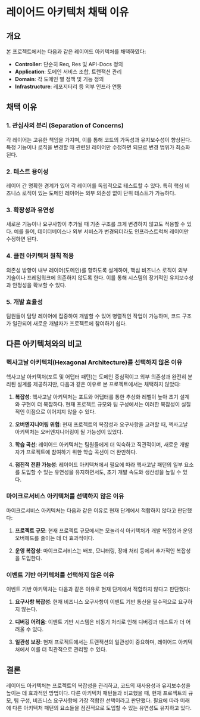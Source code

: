 # 레이어드 아키텍처 채택 이유

## 개요
본 프로젝트에서는 다음과 같은 레이어드 아키텍처를 채택하였다:

* **Controller**: 단순히 Req, Res 및 API-Docs 정의
* **Application**: 도메인 서비스 조합, 트랜잭션 관리
* **Domain**: 각 도메인 별 정책 및 기능 정의
* **Infrastructure**: 레포지터리 등 외부 인프라 연동

## 채택 이유

### 1. 관심사의 분리 (Separation of Concerns)
각 레이어는 고유한 책임을 가지며, 이를 통해 코드의 가독성과 유지보수성이 향상된다. 특정 기능이나 로직을 변경할 때 관련된 레이어만 수정하면 되므로 변경 범위가 최소화된다.

### 2. 테스트 용이성
레이어 간 명확한 경계가 있어 각 레이어를 독립적으로 테스트할 수 있다. 특히 핵심 비즈니스 로직이 있는 도메인 레이어는 외부 의존성 없이 단위 테스트가 가능하다.

### 3. 확장성과 유연성
새로운 기능이나 요구사항이 추가될 때 기존 구조를 크게 변경하지 않고도 적용할 수 있다. 예를 들어, 데이터베이스나 외부 서비스가 변경되더라도 인프라스트럭처 레이어만 수정하면 된다.

### 4. 클린 아키텍처 원칙 적용
의존성 방향이 내부 레이어(도메인)를 향하도록 설계하여, 핵심 비즈니스 로직이 외부 기술이나 프레임워크에 의존하지 않도록 한다. 이를 통해 시스템의 장기적인 유지보수성과 안정성을 확보할 수 있다.

### 5. 개발 효율성
팀원들이 담당 레이어에 집중하여 개발할 수 있어 병렬적인 작업이 가능하며, 코드 구조가 일관되어 새로운 개발자가 프로젝트에 참여하기 쉽다.

## 다른 아키텍처와의 비교

### 헥사고날 아키텍처(Hexagonal Architecture)를 선택하지 않은 이유
헥사고날 아키텍처(포트 및 어댑터 패턴)는 도메인 중심적이고 외부 의존성과 완전히 분리된 설계를 제공하지만, 다음과 같은 이유로 본 프로젝트에서는 채택하지 않았다:

1. **복잡성**: 헥사고날 아키텍처는 포트와 어댑터를 통한 추상화 레벨이 높아 초기 설계와 구현이 더 복잡하다. 현재 프로젝트 규모와 팀 구성에서는 이러한 복잡성이 실질적인 이점으로 이어지지 않을 수 있다.

2. **오버엔지니어링 위험**: 현재 프로젝트의 복잡성과 요구사항을 고려할 때, 헥사고날 아키텍처는 오버엔지니어링이 될 가능성이 있었다.

3. **학습 곡선**: 레이어드 아키텍처는 팀원들에게 더 익숙하고 직관적이며, 새로운 개발자가 프로젝트에 참여하기 위한 학습 곡선이 더 완만하다.

4. **점진적 전환 가능성**: 레이어드 아키텍처에서 필요에 따라 헥사고날 패턴의 일부 요소를 도입할 수 있는 유연성을 유지하면서도, 초기 개발 속도와 생산성을 높일 수 있다.

### 마이크로서비스 아키텍처를 선택하지 않은 이유
마이크로서비스 아키텍처는 다음과 같은 이유로 현재 단계에서 적합하지 않다고 판단했다:

1. **프로젝트 규모**: 현재 프로젝트 규모에서는 모놀리식 아키텍처가 개발 복잡성과 운영 오버헤드를 줄이는 데 더 효과적이다.

2. **운영 복잡성**: 마이크로서비스는 배포, 모니터링, 장애 처리 등에서 추가적인 복잡성을 도입한다.

### 이벤트 기반 아키텍처를 선택하지 않은 이유
이벤트 기반 아키텍처는 다음과 같은 이유로 현재 단계에서 적합하지 않다고 판단했다:

1. **요구사항 복잡성**: 현재 비즈니스 요구사항이 이벤트 기반 통신을 필수적으로 요구하지 않는다.

2. **디버깅 어려움**: 이벤트 기반 시스템은 비동기 처리로 인해 디버깅과 테스트가 더 어려울 수 있다.

3. **일관성 보장**: 현재 프로젝트에서는 트랜잭션의 일관성이 중요하며, 레이어드 아키텍처에서 이를 더 직관적으로 관리할 수 있다.

## 결론
레이어드 아키텍처는 프로젝트의 복잡성을 관리하고, 코드의 재사용성과 유지보수성을 높이는 데 효과적인 방법이다. 다른 아키텍처 패턴들과 비교했을 때, 현재 프로젝트의 규모, 팀 구성, 비즈니스 요구사항에 가장 적합한 선택이라고 판단했다. 필요에 따라 미래에 다른 아키텍처 패턴의 요소들을 점진적으로 도입할 수 있는 유연성도 유지하고 있다. 